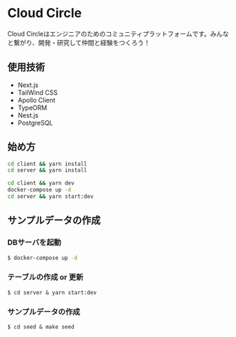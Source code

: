 # Cloud Circle

Cloud Circleはエンジニアのためのコミュニティプラットフォームです。みんなと繋がり、開発・研究して仲間と経験をつくろう！

## 使用技術

- Next.js
- TailWind CSS
- Apollo Client
- TypeORM
- Nest.js
- PostgreSQL

## 始め方

```bash
cd client && yarn install
cd server && yarn install
```

```bash
cd client && yarn dev
docker-compose up -d
cd server && yarn start:dev
```

## サンプルデータの作成

### DBサーバを起動
```bash
$ docker-compose up -d
```

### テーブルの作成 or 更新
```
$ cd server & yarn start:dev
```

### サンプルデータの作成
```
$ cd seed & make seed
```